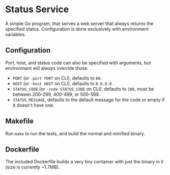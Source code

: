 # Status Service

A simple Go program, that serves a web server that always returns the specified status. Configuration is done exclusively with environment variables.

## Configuration
Port, host, and status code can also be specified with arguments, but environment will always override those.
* `PORT` (or `-port PORT` on CLI), defaults to `80`.
* `HOST` (or `-host HOST` on CLI), defaults to `0.0.0.0`.
* `STATUS_CODE` (or `-code STATUS_CODE` on CLI), defaults to `200`, must be between 200-299, 400-499, or 500-599.
* `STATUS_MESSAGE`, defaults to the default message for the code or empty if it doesn't have one.

## Makefile
Run `make` to run the tests, and build the normal and minified binary.

## Dockerfile
The included Dockerfile builds a very tiny container with just the binary in it (size is currently ~1.7MB).
